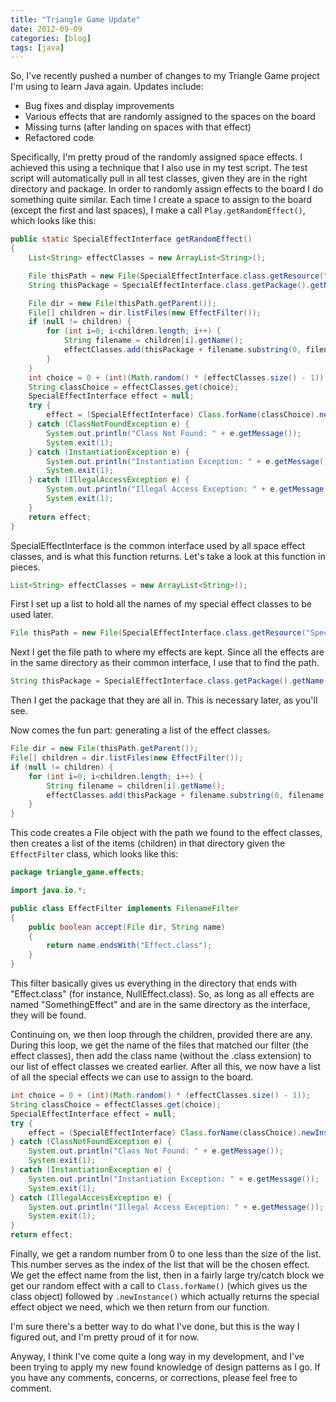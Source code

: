 ```yaml
---
title: "Triangle Game Update"
date: 2012-09-09
categories: [blog]
tags: [java]
---
```

So, I've recently pushed a number of changes to my Triangle Game project I'm using to learn Java again. Updates include:

* Bug fixes and display improvements
* Various effects that are randomly assigned to the spaces on the board
* Missing turns (after landing on spaces with that effect)
* Refactored code
<!--more-->
Specifically, I'm pretty proud of the randomly assigned space effects. I achieved this using a technique that I also use in my test script. The test script will automatically pull in all test classes, given they are in the right directory and package. In order to randomly assign effects to the board I do something quite similar. Each time I create a space to assign to the board (except the first and last spaces), I make a call `Play.getRandomEffect()`, which looks like this:

```java
public static SpecialEffectInterface getRandomEffect()
{
    List<String> effectClasses = new ArrayList<String>();

    File thisPath = new File(SpecialEffectInterface.class.getResource("SpecialEffectInterface.class").getPath());
    String thisPackage = SpecialEffectInterface.class.getPackage().getName() + ".";

    File dir = new File(thisPath.getParent());
    File[] children = dir.listFiles(new EffectFilter());
    if (null != children) {
        for (int i=0; i<children.length; i++) {
            String filename = children[i].getName();
            effectClasses.add(thisPackage + filename.substring(0, filename.length()-6));
        }
    }
    int choice = 0 + (int)(Math.random() * (effectClasses.size() - 1));
    String classChoice = effectClasses.get(choice);
    SpecialEffectInterface effect = null;
    try {
        effect = (SpecialEffectInterface) Class.forName(classChoice).newInstance();
    } catch (ClassNotFoundException e) {
        System.out.println("Class Not Found: " + e.getMessage());
        System.exit(1);
    } catch (InstantiationException e) {
        System.out.println("Instantiation Exception: " + e.getMessage());
        System.exit(1);
    } catch (IllegalAccessException e) {
        System.out.println("Illegal Access Exception: " + e.getMessage());
        System.exit(1);
    }
    return effect;
}
```

SpecialEffectInterface is the common interface used by all space effect classes, and is what this function returns. Let's take a look at this function in pieces.

```java
List<String> effectClasses = new ArrayList<String>();
```

First I set up a list to hold all the names of my special effect classes to be used later.

```java
File thisPath = new File(SpecialEffectInterface.class.getResource("SpecialEffectInterface.class").getPath());
```

Next I get the file path to where my effects are kept. Since all the effects are in the same directory as their common interface, I use that to find the path.

```java
String thisPackage = SpecialEffectInterface.class.getPackage().getName() + ".";
```

Then I get the package that they are all in. This is necessary later, as you'll see.

Now comes the fun part: generating a list of the effect classes. 

```java
File dir = new File(thisPath.getParent());
File[] children = dir.listFiles(new EffectFilter());
if (null != children) {
    for (int i=0; i<children.length; i++) {
        String filename = children[i].getName();
        effectClasses.add(thisPackage + filename.substring(0, filename.length()-6));
    }
}
```

This code creates a File object with the path we found to the effect classes, then creates a list of the items (children) in that directory given the `EffectFilter` class, which looks like this:

```java
package triangle_game.effects;

import java.io.*; 

public class EffectFilter implements FilenameFilter
{ 
    public boolean accept(File dir, String name)
    { 
        return name.endsWith("Effect.class");
    } 
}
```

This filter basically gives us everything in the directory that ends with "Effect.class" (for instance, NullEffect.class). So, as long as all effects are named "SomethingEffect" and are in the same directory as the interface, they will be found.

Continuing on, we then loop through the children, provided there are any. During this loop, we get the name of the files that matched our filter (the effect classes), then add the class name (without the .class extension) to our list of effect classes we created earlier. After all this, we now have a list of all the special effects we can use to assign to the board.

```java
int choice = 0 + (int)(Math.random() * (effectClasses.size() - 1));
String classChoice = effectClasses.get(choice);
SpecialEffectInterface effect = null;
try {
    effect = (SpecialEffectInterface) Class.forName(classChoice).newInstance();
} catch (ClassNotFoundException e) {
    System.out.println("Class Not Found: " + e.getMessage());
    System.exit(1);
} catch (InstantiationException e) {
    System.out.println("Instantiation Exception: " + e.getMessage());
    System.exit(1);
} catch (IllegalAccessException e) {
    System.out.println("Illegal Access Exception: " + e.getMessage());
    System.exit(1);
}
return effect;
```

Finally, we get a random number from 0 to one less than the size of the list. This number serves as the index of the list that will be the chosen effect. We get the effect name from the list, then in a fairly large try/catch block we get our random effect with a call to `Class.forName()` (which gives us the class object) followed by `.newInstance()` which actually returns the special effect object we need, which we then return from our function.

I'm sure there's a better way to do what I've done, but this is the way I figured out, and I'm pretty proud of it for now.

Anyway, I think I've come quite a long way in my development, and I've been trying to apply my new found knowledge of design patterns as I go. If you have any comments, concerns, or corrections, please feel free to comment.
